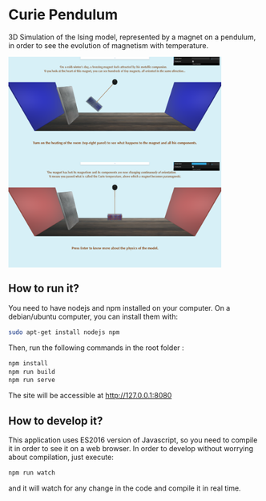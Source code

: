 # Curie Pendulum
3D Simulation of the Ising model, represented by a magnet on a pendulum, in order to see the evolution of magnetism with temperature.

<img align="center" src="/images/screenshots/cold.png" width="425" /> <img align="center" src="/images/screenshots/hot.png" width="425" />

## How to run it?

You need to have nodejs and npm installed on your computer. On a debian/ubuntu computer, you can install them with:
```bash
sudo apt-get install nodejs npm
```

Then, run the following commands in the root folder :
```bash
npm install
npm run build
npm run serve
```

The site will be accessible at http://127.0.0.1:8080

## How to develop it?

This application uses ES2016 version of Javascript, so you need to compile it in order to see it on a web browser.
In order to develop without worrying about compilation, just execute:
```bash
npm run watch
```
and it will watch for any change in the code and compile it in real time.
